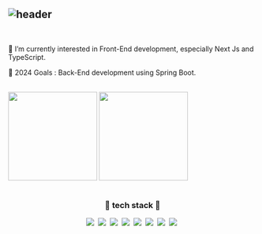 ![header](https://capsule-render.vercel.app/api?&type=cylinder&color=ffffff&height=50&section=header&text=👋%20Nice,%20to%20meet%20you&desc=,%20I'm%20a%20beginner%20developer%20🐣&fontAlign=34&fontSize=30&fontAlignY=50&fontColor=333333&descSize=20&descAlign=68&descAlignY=53&animation=fadeIn)
---

<br/>

<div align="left">
<p>🌱 I’m currently interested in Front-End development, especially Next Js and TypeScript.</p>
<p>🥅 2024 Goals : Back-End development using Spring Boot.</p>
</div>

<br/>

<div display="flex">
<a href="https://solved.ac/megar0829"><img align="center"  height="180px" src="http://mazassumnida.wtf/api/v2/generate_badge?boj=megar0829" /></a> 
<a href="https://github.com/megar0829"><img align="center"   height="180px" src="https://github-readme-stats.vercel.app/api/top-langs/?username=megar0829&show_icons=true&hide_border=true&theme=react&layout=compact" /></a> 
</div>

<br/>

<h3 align="center">📖 tech stack 📖</h3>
<p align="center">
<a><img src="https://img.shields.io/badge/Python-3766AB?style=flat-square&logo=Python&logoColor=white"/></a>&nbsp 
<a><img src="https://img.shields.io/badge/Django-092E20?style=flat-square&logo=Django&logoColor=white"/></a>&nbsp
<a><img src="https://img.shields.io/badge/JavaScript-F7DF1E?style=flat-square&logo=JavaScript&logoColor=white"/></a>&nbsp
<a><img src="https://img.shields.io/badge/Vue.js-4FC08D?style=flat-square&logo=Vue.js&logoColor=white"/></a>&nbsp
<a><img src="https://img.shields.io/badge/React-61DAFB?style=flat-square&logo=React&logoColor=white"/></a>&nbsp
<a><img src="https://img.shields.io/badge/ReactNative-61DAFB?style=flat-square&logo=React&logoColor=white"/></a>&nbsp
<a><img src="https://img.shields.io/badge/Next.js-000000?style=flat-square&logo=Next.js&logoColor=white"/></a>&nbsp
<a><img src="https://img.shields.io/badge/TypeScript-3178C6?style=flat-square&logo=TypeScript&logoColor=white"/></a>&nbsp
</p>
